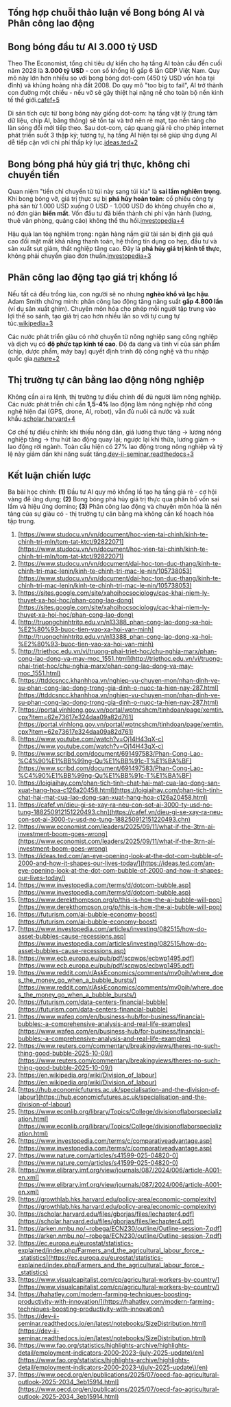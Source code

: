 ## Tổng hợp chuỗi thảo luận về Bong bóng AI và Phân công lao động

## Bong bóng đầu tư AI 3.000 tỷ USD

Theo The Economist, tổng chi tiêu dự kiến cho hạ tầng AI toàn cầu đến cuối năm 2028 là **3.000 tỷ USD** - con số khổng lồ gấp 6 lần GDP Việt Nam. Quy mô này lớn hơn nhiều so với bong bóng dot-com (450 tỷ USD vốn hóa tại đỉnh) và khủng hoảng nhà đất 2008. Do quy mô "too big to fail", AI trở thành con đường một chiều - nếu vỡ sẽ gây thiệt hại nặng nề cho toàn bộ nền kinh tế thế giới.[cafef+5](https://cafef.vn/dieu-gi-se-xay-ra-neu-con-sot-ai-3000-ty-usd-no-tung-188250912151220493.chn)​

Di sản tích cực từ bong bóng này giống dot-com: hạ tầng vật lý (trung tâm dữ liệu, chip AI, băng thông) sẽ tồn tại và trở nên rẻ mạt, tạo nền tảng cho làn sóng đổi mới tiếp theo. Sau dot-com, cáp quang giá rẻ cho phép internet phát triển suốt 3 thập kỷ; tương tự, hạ tầng AI hiện tại sẽ giúp ứng dụng AI dễ tiếp cận với chi phí thấp kỷ lục.[ideas.ted+2](https://ideas.ted.com/an-eye-opening-look-at-the-dot-com-bubble-of-2000-and-how-it-shapes-our-lives-today/)​

## Bong bóng phá hủy giá trị thực, không chỉ chuyển tiền

Quan niệm "tiền chỉ chuyển từ túi này sang túi kia" là **sai lầm nghiêm trọng**. Khi bong bóng vỡ, giá trị thực sự bị **phá hủy hoàn toàn**: cổ phiếu công ty phá sản từ 1.000 USD xuống 0 USD - 1.000 USD đó không chuyển cho ai, nó đơn giản **biến mất**. Vốn đầu tư đã biến thành chi phí vận hành (lương, thuê văn phòng, quảng cáo) không thể thu hồi.[investopedia+4](https://www.investopedia.com/terms/d/dotcom-bubble.asp)​

Hậu quả lan tỏa nghiêm trọng: ngân hàng nắm giữ tài sản bị định giá quá cao đối mặt mất khả năng thanh toán, hệ thống tín dụng co hẹp, đầu tư và sản xuất sụt giảm, thất nghiệp tăng cao. Đây là **phá hủy giá trị kinh tế thực**, không phải chuyển giao đơn thuần.[investopedia+3](https://www.investopedia.com/articles/investing/082515/how-do-asset-bubbles-cause-recessions.asp)​

## Phân công lao động tạo giá trị khổng lồ

Nếu tất cả đều trồng lúa, con người sẽ no nhưng **nghèo khổ và lạc hậu**. Adam Smith chứng minh: phân công lao động tăng năng suất **gấp 4.800 lần** (ví dụ sản xuất ghim). Chuyên môn hóa cho phép mỗi người tập trung vào lợi thế so sánh, tạo giá trị cao hơn nhiều lần so với tự cung tự túc.[wikipedia+3](https://en.wikipedia.org/wiki/Division_of_labour)​

Các nước phát triển giàu có nhờ chuyển từ nông nghiệp sang công nghiệp và dịch vụ có **độ phức tạp kinh tế cao**. Độ đa dạng và tinh vi của sản phẩm (chip, dược phẩm, máy bay) quyết định trình độ công nghệ và thu nhập quốc gia.[nature+2](https://www.nature.com/articles/s41599-025-04820-0)​

## Thị trường tự cân bằng lao động nông nghiệp

Không cần ai ra lệnh, thị trường tự điều chỉnh để đủ người làm nông nghiệp. Các nước phát triển chỉ cần **1,5-4%** lao động làm nông nghiệp nhờ công nghệ hiện đại (GPS, drone, AI, robot), vẫn đủ nuôi cả nước và xuất khẩu.[scholar.harvard+4](https://scholar.harvard.edu/files/gborjas/files/lechapter4.pdf)​

Cơ chế tự điều chỉnh: khi thiếu nông dân, giá lương thực tăng → lương nông nghiệp tăng → thu hút lao động quay lại; ngược lại khi thừa, lương giảm → lao động rời ngành. Toàn cầu hiện có 27% lao động trong nông nghiệp và tỷ lệ này giảm dần khi năng suất tăng.[dev-ii-seminar.readthedocs+3](https://dev-ii-seminar.readthedocs.io/en/latest/notebooks/SizeDistribution.html)​

## Kết luận chiến lược

Ba bài học chính: **(1)** Đầu tư AI quy mô khổng lồ tạo hạ tầng giá rẻ - cơ hội vàng để ứng dụng; **(2)** Bong bóng phá hủy giá trị thực qua phân bổ vốn sai lầm và hiệu ứng domino; **(3)** Phân công lao động và chuyên môn hóa là nền tảng của sự giàu có - thị trường tự cân bằng mà không cần kế hoạch hóa tập trung.

1. [https://www.studocu.vn/vn/document/hoc-vien-tai-chinh/kinh-te-chinh-tri-mln/tom-tat-ktct/92822071](https://www.studocu.vn/vn/document/hoc-vien-tai-chinh/kinh-te-chinh-tri-mln/tom-tat-ktct/92822071)
2. [https://www.studocu.vn/vn/document/dai-hoc-ton-duc-thang/kinh-te-chinh-tri-mac-lenin/kinh-te-chinh-tri-mac-le-nin/105738053](https://www.studocu.vn/vn/document/dai-hoc-ton-duc-thang/kinh-te-chinh-tri-mac-lenin/kinh-te-chinh-tri-mac-le-nin/105738053)
3. [https://sites.google.com/site/xahoihocsociology/cac-khai-niem-ly-thuyet-xa-hoi-hoc/phan-cong-lao-dong](https://sites.google.com/site/xahoihocsociology/cac-khai-niem-ly-thuyet-xa-hoi-hoc/phan-cong-lao-dong)
4. [http://truongchinhtritq.edu.vn/n13388_phan-cong-lao-dong-xa-hoi-%E2%80%93-buoc-tien-vao-xa-hoi-van-minh](http://truongchinhtritq.edu.vn/n13388_phan-cong-lao-dong-xa-hoi-%E2%80%93-buoc-tien-vao-xa-hoi-van-minh)
5. [http://triethoc.edu.vn/vi/truong-phai-triet-hoc/chu-nghia-marx/phan-cong-lao-dong-va-may-moc_1551.html](http://triethoc.edu.vn/vi/truong-phai-triet-hoc/chu-nghia-marx/phan-cong-lao-dong-va-may-moc_1551.html)
6. [https://ttddcsncc.khanhhoa.vn/nghiep-vu-chuyen-mon/nhan-dinh-ve-su-phan-cong-lao-dong-trong-gia-dinh-o-nuoc-ta-hien-nay-287.html](https://ttddcsncc.khanhhoa.vn/nghiep-vu-chuyen-mon/nhan-dinh-ve-su-phan-cong-lao-dong-trong-gia-dinh-o-nuoc-ta-hien-nay-287.html)
7. [https://portal.vinhlong.gov.vn/portal/wptncshcm/tinhdoan/page/xemtin.cpx?item=62e73617e324daa09a82d761](https://portal.vinhlong.gov.vn/portal/wptncshcm/tinhdoan/page/xemtin.cpx?item=62e73617e324daa09a82d761)
8. [https://www.youtube.com/watch?v=Oj14H43qX-c](https://www.youtube.com/watch?v=Oj14H43qX-c)
9. [https://www.scribd.com/document/691497583/Phan-Cong-Lao-%C4%90%E1%BB%99ng-Qu%E1%BB%91c-T%E1%BA%BF](https://www.scribd.com/document/691497583/Phan-Cong-Lao-%C4%90%E1%BB%99ng-Qu%E1%BB%91c-T%E1%BA%BF)
10. [https://loigiaihay.com/phan-tich-tinh-chat-hai-mat-cua-lao-dong-san-xuat-hang-hoa-c126a20458.html](https://loigiaihay.com/phan-tich-tinh-chat-hai-mat-cua-lao-dong-san-xuat-hang-hoa-c126a20458.html)
11. [https://cafef.vn/dieu-gi-se-xay-ra-neu-con-sot-ai-3000-ty-usd-no-tung-188250912151220493.chn](https://cafef.vn/dieu-gi-se-xay-ra-neu-con-sot-ai-3000-ty-usd-no-tung-188250912151220493.chn)
12. [https://www.economist.com/leaders/2025/09/11/what-if-the-3trn-ai-investment-boom-goes-wrong](https://www.economist.com/leaders/2025/09/11/what-if-the-3trn-ai-investment-boom-goes-wrong)
13. [https://ideas.ted.com/an-eye-opening-look-at-the-dot-com-bubble-of-2000-and-how-it-shapes-our-lives-today/](https://ideas.ted.com/an-eye-opening-look-at-the-dot-com-bubble-of-2000-and-how-it-shapes-our-lives-today/)
14. [https://www.investopedia.com/terms/d/dotcom-bubble.asp](https://www.investopedia.com/terms/d/dotcom-bubble.asp)
15. [https://www.derekthompson.org/p/this-is-how-the-ai-bubble-will-pop](https://www.derekthompson.org/p/this-is-how-the-ai-bubble-will-pop)
16. [https://futurism.com/ai-bubble-economy-boost](https://futurism.com/ai-bubble-economy-boost)
17. [https://www.investopedia.com/articles/investing/082515/how-do-asset-bubbles-cause-recessions.asp](https://www.investopedia.com/articles/investing/082515/how-do-asset-bubbles-cause-recessions.asp)
18. [https://www.ecb.europa.eu/pub/pdf/scpwps/ecbwp1495.pdf](https://www.ecb.europa.eu/pub/pdf/scpwps/ecbwp1495.pdf)
19. [https://www.reddit.com/r/AskEconomics/comments/mv0pih/where_does_the_money_go_when_a_bubble_bursts/](https://www.reddit.com/r/AskEconomics/comments/mv0pih/where_does_the_money_go_when_a_bubble_bursts/)
20. [https://futurism.com/data-centers-financial-bubble](https://futurism.com/data-centers-financial-bubble)
21. [https://www.wafeq.com/en/business-hub/for-business/financial-bubbles:-a-comprehensive-analysis-and-real-life-examples](https://www.wafeq.com/en/business-hub/for-business/financial-bubbles:-a-comprehensive-analysis-and-real-life-examples)
22. [https://www.reuters.com/commentary/breakingviews/theres-no-such-thing-good-bubble-2025-10-09/](https://www.reuters.com/commentary/breakingviews/theres-no-such-thing-good-bubble-2025-10-09/)
23. [https://en.wikipedia.org/wiki/Division_of_labour](https://en.wikipedia.org/wiki/Division_of_labour)
24. [https://hub.economicfutures.ac.uk/specialisation-and-the-division-of-labour](https://hub.economicfutures.ac.uk/specialisation-and-the-division-of-labour)
25. [https://www.econlib.org/library/Topics/College/divisionoflaborspecialization.html](https://www.econlib.org/library/Topics/College/divisionoflaborspecialization.html)
26. [https://www.investopedia.com/terms/c/comparativeadvantage.asp](https://www.investopedia.com/terms/c/comparativeadvantage.asp)
27. [https://www.nature.com/articles/s41599-025-04820-0](https://www.nature.com/articles/s41599-025-04820-0)
28. [https://www.elibrary.imf.org/view/journals/087/2024/006/article-A001-en.xml](https://www.elibrary.imf.org/view/journals/087/2024/006/article-A001-en.xml)
29. [https://growthlab.hks.harvard.edu/policy-area/economic-complexity](https://growthlab.hks.harvard.edu/policy-area/economic-complexity)
30. [https://scholar.harvard.edu/files/gborjas/files/lechapter4.pdf](https://scholar.harvard.edu/files/gborjas/files/lechapter4.pdf)
31. [https://arken.nmbu.no/~robega/ECN230/outline/Outline-session-7.pdf](https://arken.nmbu.no/~robega/ECN230/outline/Outline-session-7.pdf)
32. [https://ec.europa.eu/eurostat/statistics-explained/index.php/Farmers_and_the_agricultural_labour_force_-_statistics](https://ec.europa.eu/eurostat/statistics-explained/index.php/Farmers_and_the_agricultural_labour_force_-_statistics)
33. [https://www.visualcapitalist.com/cp/agricultural-workers-by-country/](https://www.visualcapitalist.com/cp/agricultural-workers-by-country/)
34. [https://hahatley.com/modern-farming-techniques-boosting-productivity-with-innovation/](https://hahatley.com/modern-farming-techniques-boosting-productivity-with-innovation/)
35. [https://dev-ii-seminar.readthedocs.io/en/latest/notebooks/SizeDistribution.html](https://dev-ii-seminar.readthedocs.io/en/latest/notebooks/SizeDistribution.html)
36. [https://www.fao.org/statistics/highlights-archive/highlights-detail/employment-indicators-2000-2023-(july-2025-update)/en](https://www.fao.org/statistics/highlights-archive/highlights-detail/employment-indicators-2000-2023-\(july-2025-update\)/en)
37. [https://www.oecd.org/en/publications/2025/07/oecd-fao-agricultural-outlook-2025-2034_3eb15914.html](https://www.oecd.org/en/publications/2025/07/oecd-fao-agricultural-outlook-2025-2034_3eb15914.html)